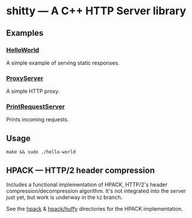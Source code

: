 # shitty — A C++ HTTP Server library

## Examples

### [HelloWorld](HelloWorld.cpp)

A simple example of serving static responses.

### [ProxyServer](ProxyServer.cpp)

A simple HTTP proxy.

### [PrintRequestServer](PrintRequestServer.cpp)

Prints incoming requests.

## Usage

    make && sudo ./hello-world

## HPACK — HTTP/2 header compression

Includes a functional implementation of HPACK, HTTP/2's header
compression/decompression algorithm. It's not integrated into the server just
yet, but work is underway in the `h2` branch.

See the [hpack](hpack) & [hpack/huffy](hpack/huffy) directories for the HPACK
implementation.
